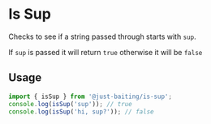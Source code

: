 # Is Sup

Checks to see if a string passed through starts with `sup`.

If `sup` is passed it will return `true` otherwise it will be `false`

## Usage
```js
import { isSup } from '@just-baiting/is-sup';
console.log(isSup('sup')); // true
console.log(isSup('hi, sup?')); // false
```
